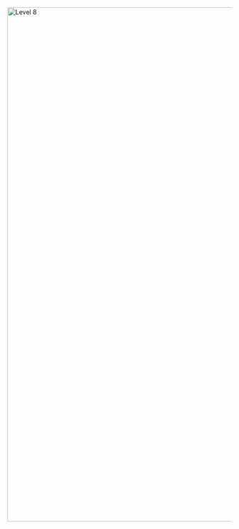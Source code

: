 <img width="1154" alt="Level 8" src="https://user-images.githubusercontent.com/58959408/175211723-7179283f-4ae6-46e2-802e-8bbe86448da9.png">
